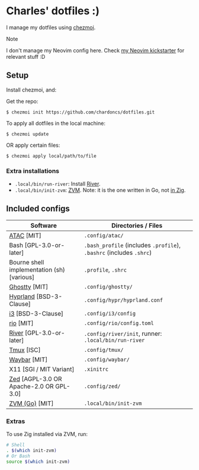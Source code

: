 # Charles' dotfiles :)

I manage my dotfiles using [chezmoi](https://github.com/twpayne/chezmoi).

> [!NOTE]
>
> I don't manage my Neovim config here. Check [my Neovim kickstarter](https://github.com/chardoncs/cd-kickstart.nvim) for relevant stuff :D

## Setup

Install chezmoi, and:

Get the repo:

```
$ chezmoi init https://github.com/chardoncs/dotfiles.git
```

To apply all dotfiles in the local machine:

```
$ chezmoi update
```

OR apply certain files:

```
$ chezmoi apply local/path/to/file
```

### Extra installations

- `.local/bin/run-river`: Install [River](https://codeberg.org/river/river).
- `.local/bin/init-zvm`: [ZVM](https://github.com/tristanisham/zvm). Note: it is the one written in Go, not [in Zig](https://github.com/hendriknielaender/zvm).

## Included configs

| Software | Directories / Files |
|----------|---------------------|
| [ATAC](https://atac.julien-cpsn.com/) [MIT] | `.config/atac/` |
| Bash [GPL-3.0-or-later] | `.bash_profile` (includes `.profile`), `.bashrc` (includes `.shrc`) |
| Bourne shell implementation (sh) [various] | `.profile`, `.shrc` |
| [Ghostty](https://ghostty.org/) [MIT] | `.config/ghostty/` |
| [Hyprland](https://hyprland.org/) [BSD-3-Clause] | `.config/hypr/hyprland.conf` |
| [i3](https://i3wm.org/) [BSD-3-Clause] | `.config/i3/config` |
| [rio](https://rioterm.com/) [MIT] | `.config/rio/config.toml` |
| [River](https://codeberg.org/river) [GPL-3.0-or-later] | `.config/river/init`, runner: `.local/bin/run-river` |
| [Tmux](https://github.com/tmux) [ISC] | `.config/tmux/` |
| [Waybar](https://github.com/Alexays/Waybar) [MIT] | `.config/waybar/` |
| X11 [SGI / MIT Variant] | `.xinitrc` |
| [Zed](https://zed.dev/) [AGPL-3.0 OR Apache-2.0 OR GPL-3.0] | `.config/zed/` |
| [ZVM (Go)](https://github.com/tristanisham/zvm) [MIT] | `.local/bin/init-zvm` |

### Extras

To use Zig installed via ZVM, run:

```bash
# Shell
. $(which init-zvm)
# Or Bash
source $(which init-zvm)
```
